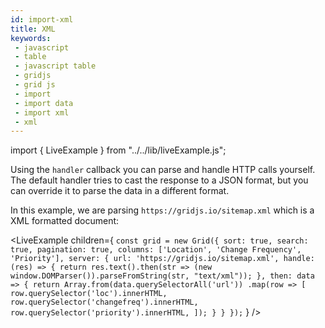 ```yaml
---
id: import-xml
title: XML
keywords:
 - javascript
 - table
 - javascript table
 - gridjs
 - grid js
 - import
 - import data
 - import xml
 - xml
---
```


import { LiveExample } from "../../lib/liveExample.js";

Using the `handler` callback you can parse and handle HTTP calls yourself. The default handler tries to cast the response
to a JSON format, but you can override it to parse the data in a different format.

In this example, we are parsing `https://gridjs.io/sitemap.xml` which is a XML formatted document:

<LiveExample children={
`
const grid = new Grid({
  sort: true,
  search: true,
  pagination: true,
  columns: ['Location', 'Change Frequency', 'Priority'],
  server: {
    url: 'https://gridjs.io/sitemap.xml',
    handle: (res) => {
      return res.text().then(str => (new window.DOMParser()).parseFromString(str, "text/xml"));
    },
    then: data => {
      return Array.from(data.querySelectorAll('url'))
        .map(row => [
          row.querySelector('loc').innerHTML,
          row.querySelector('changefreq').innerHTML,
          row.querySelector('priority').innerHTML,
        ]);
    }
  }
});
`
} />

<br/>
